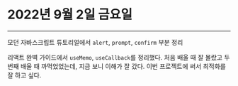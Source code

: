 # 2022년 9월 2일 금요일



---



모던 자바스크립트 튜토리얼에서 `alert`, `prompt`, `confirm` 부분 정리

리액트 완벽 가이드에서 `useMemo`, `useCallback`를 정리했다. 처음 배울 때 잘 몰랐고 두 번째 배울 때 까먹었었는데, 지금 보니 이해가 잘 갔다. 이번 프로젝트에 써서 최적화를 잘 하고 싶다.

